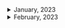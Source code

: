 <details>
<summary>January, 2023</summary>

1. [WTF is a Bézier Curve?](https://youtube.com/shorts/BThr1pb77Fo?feature=share)
1. [CSS Tip #1 - Drop Caps #shorts](https://youtube.com/shorts/K1TgEOqu0DY?feature=share)
1. [CSS Tips Part 4 #shorts - frosted glass effect](https://youtube.com/shorts/2PAnXAb2AU0?feature=share)
1. [input 요소의 높이를 지정할 때 height보다는 line-height를 사용하자](https://mytory.net/archives/1207)
1. [VS Code Extension Spotlight #11 - CSS Peek #shorts](https://youtube.com/shorts/X0I4f_14IKY?feature=share)

</details>

<details>
<summary>February, 2023</summary>

1. [Are you loading images as optimally as you can?](https://youtube.com/shorts/uqmgQB5Gyfo?feature=share)
1. [The better way to deal with number inputs that you probably aren't using](https://youtube.com/shorts/pTIV3Y8E8p4?feature=share)
1. [Everything you didn't know you need to know about buttons](https://youtube.com/shorts/lVk6EXvQDkM?feature=share)
1. [Do you still need a CSS preprocessor?](https://youtube.com/shorts/9IZYql0makE?feature=share)
1. [owl login form usm Html css and js #coding_decoding_by_gopal_sir #coding || subscribe for more](https://youtube.com/shorts/xEQ4qsjik-s?feature=share)
1. [CSS Layout - Horizontal & Vertical Align](https://www.w3schools.com/css/css_align.asp)

</details>
